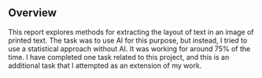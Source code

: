## Overview
This report explores methods for extracting the layout of text in an image of printed text. The task was to use AI for this purpose, but instead, I tried to use a statistical approach without AI. It was working for around 75% of the time.
I have completed one task related to this project, and this is an additional task that I attempted as an extension of my work.